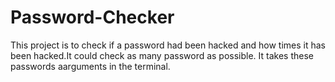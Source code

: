 # Password-Checker

This project is to check if a password had been hacked and how times it has been hacked.It could check as many password as possible. It takes these passwords 
aarguments in the terminal.
